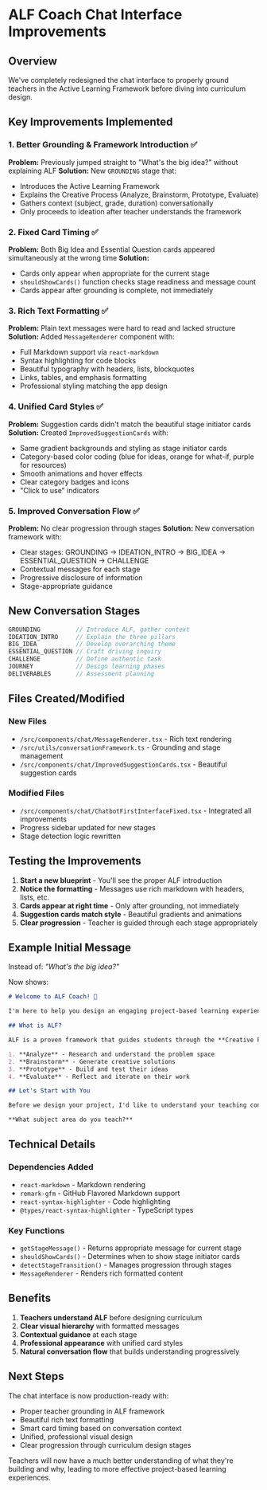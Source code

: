 # ALF Coach Chat Interface Improvements

## Overview
We've completely redesigned the chat interface to properly ground teachers in the Active Learning Framework before diving into curriculum design.

## Key Improvements Implemented

### 1. Better Grounding & Framework Introduction ✅
**Problem:** Previously jumped straight to "What's the big idea?" without explaining ALF
**Solution:** New `GROUNDING` stage that:
- Introduces the Active Learning Framework
- Explains the Creative Process (Analyze, Brainstorm, Prototype, Evaluate)
- Gathers context (subject, grade, duration) conversationally
- Only proceeds to ideation after teacher understands the framework

### 2. Fixed Card Timing ✅
**Problem:** Both Big Idea and Essential Question cards appeared simultaneously at the wrong time
**Solution:** 
- Cards only appear when appropriate for the current stage
- `shouldShowCards()` function checks stage readiness and message count
- Cards appear after grounding is complete, not immediately

### 3. Rich Text Formatting ✅
**Problem:** Plain text messages were hard to read and lacked structure
**Solution:** Added `MessageRenderer` component with:
- Full Markdown support via `react-markdown`
- Syntax highlighting for code blocks
- Beautiful typography with headers, lists, blockquotes
- Links, tables, and emphasis formatting
- Professional styling matching the app design

### 4. Unified Card Styles ✅
**Problem:** Suggestion cards didn't match the beautiful stage initiator cards
**Solution:** Created `ImprovedSuggestionCards` with:
- Same gradient backgrounds and styling as stage initiator cards
- Category-based color coding (blue for ideas, orange for what-if, purple for resources)
- Smooth animations and hover effects
- Clear category badges and icons
- "Click to use" indicators

### 5. Improved Conversation Flow ✅
**Problem:** No clear progression through stages
**Solution:** New conversation framework with:
- Clear stages: GROUNDING → IDEATION_INTRO → BIG_IDEA → ESSENTIAL_QUESTION → CHALLENGE
- Contextual messages for each stage
- Progressive disclosure of information
- Stage-appropriate guidance

## New Conversation Stages

```typescript
GROUNDING          // Introduce ALF, gather context
IDEATION_INTRO     // Explain the three pillars
BIG_IDEA           // Develop overarching theme
ESSENTIAL_QUESTION // Craft driving inquiry
CHALLENGE          // Define authentic task
JOURNEY            // Design learning phases
DELIVERABLES       // Assessment planning
```

## Files Created/Modified

### New Files
- `/src/components/chat/MessageRenderer.tsx` - Rich text rendering
- `/src/utils/conversationFramework.ts` - Grounding and stage management
- `/src/components/chat/ImprovedSuggestionCards.tsx` - Beautiful suggestion cards

### Modified Files
- `/src/components/chat/ChatbotFirstInterfaceFixed.tsx` - Integrated all improvements
- Progress sidebar updated for new stages
- Stage detection logic rewritten

## Testing the Improvements

1. **Start a new blueprint** - You'll see the proper ALF introduction
2. **Notice the formatting** - Messages use rich markdown with headers, lists, etc.
3. **Cards appear at right time** - Only after grounding, not immediately
4. **Suggestion cards match style** - Beautiful gradients and animations
5. **Clear progression** - Teacher is guided through each stage appropriately

## Example Initial Message

Instead of: *"What's the big idea?"*

Now shows:
```markdown
# Welcome to ALF Coach! 🎯

I'm here to help you design an engaging project-based learning experience using the **Active Learning Framework (ALF)**.

## What is ALF?

ALF is a proven framework that guides students through the **Creative Process** to develop critical 21st-century skills. Your students will:

1. **Analyze** - Research and understand the problem space
2. **Brainstorm** - Generate creative solutions
3. **Prototype** - Build and test their ideas
4. **Evaluate** - Reflect and iterate on their work

## Let's Start with You

Before we design your project, I'd like to understand your teaching context better.

**What subject area do you teach?**
```

## Technical Details

### Dependencies Added
- `react-markdown` - Markdown rendering
- `remark-gfm` - GitHub Flavored Markdown support
- `react-syntax-highlighter` - Code highlighting
- `@types/react-syntax-highlighter` - TypeScript types

### Key Functions
- `getStageMessage()` - Returns appropriate message for current stage
- `shouldShowCards()` - Determines when to show stage initiator cards
- `detectStageTransition()` - Manages progression through stages
- `MessageRenderer` - Renders rich formatted content

## Benefits

1. **Teachers understand ALF** before designing curriculum
2. **Clear visual hierarchy** with formatted messages
3. **Contextual guidance** at each stage
4. **Professional appearance** with unified card styles
5. **Natural conversation flow** that builds understanding progressively

## Next Steps

The chat interface is now production-ready with:
- Proper teacher grounding in ALF framework
- Beautiful rich text formatting
- Smart card timing based on conversation context
- Unified, professional visual design
- Clear progression through curriculum design stages

Teachers will now have a much better understanding of what they're building and why, leading to more effective project-based learning experiences.